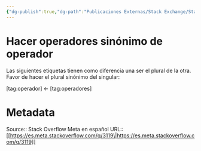 ```yaml
---
{"dg-publish":true,"dg-path":"Publicaciones Externas/Stack Exchange/Stack Overflow en español/Stack Overflow en español Meta/es.meta.stackoverflow.com-3119.md","permalink":"/publicaciones-externas/stack-exchange/stack-overflow-en-espanol/stack-overflow-en-espanol-meta/es-meta-stackoverflow-com-3119/","title":"Hacer operadores sinónimo de operador","hide":true,"noteIcon":"default","created":"2024-04-03T12:49:10.681-06:00","updated":"2024-04-05T16:44:02.335-06:00"}
---
```


# Hacer operadores sinónimo de operador

Las siguientes etiquetas tienen como diferencia una ser el plural de la otra. Favor de hacer el plural sinónimo del singular:

[tag:operador] ← [tag:operadores]

# Metadata
Source:: Stack Overflow Meta en español
URL:: [[https://es.meta.stackoverflow.com/q/3119\|https://es.meta.stackoverflow.com/q/3119]]

